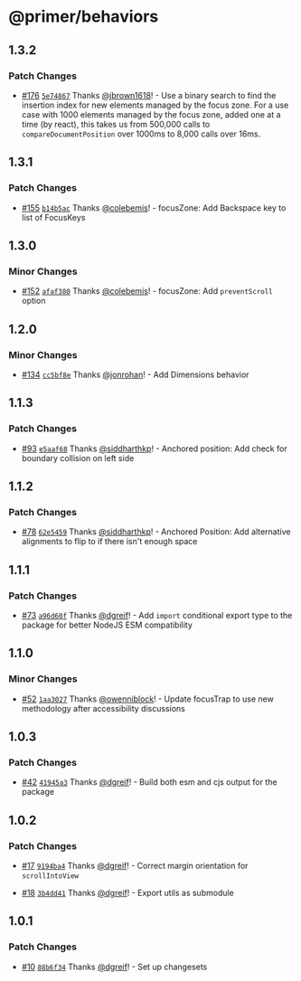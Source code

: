 # @primer/behaviors

## 1.3.2

### Patch Changes

- [#176](https://github.com/primer/behaviors/pull/176) [`5e74867`](https://github.com/primer/behaviors/commit/5e7486702074bbb89e6a7a96a4b0db71d763c74c) Thanks [@jbrown1618](https://github.com/jbrown1618)! - Use a binary search to find the insertion index for new elements managed by the focus zone.
  For a use case with 1000 elements managed by the focus zone, added one at a time (by react),
  this takes us from 500,000 calls to `compareDocumentPosition` over 1000ms to 8,000 calls
  over 16ms.

## 1.3.1

### Patch Changes

- [#155](https://github.com/primer/behaviors/pull/155) [`b14b5ac`](https://github.com/primer/behaviors/commit/b14b5ac5dc2ef9957e4b585e27acf7d5566edd5a) Thanks [@colebemis](https://github.com/colebemis)! - focusZone: Add Backspace key to list of FocusKeys

## 1.3.0

### Minor Changes

- [#152](https://github.com/primer/behaviors/pull/152) [`afaf380`](https://github.com/primer/behaviors/commit/afaf380893cb858e6c85515bb490866d76d3d8b7) Thanks [@colebemis](https://github.com/colebemis)! - focusZone: Add `preventScroll` option

## 1.2.0

### Minor Changes

- [#134](https://github.com/primer/behaviors/pull/134) [`cc5bf8e`](https://github.com/primer/behaviors/commit/cc5bf8e8404594bc6b3ff1493f253b171bfb03c0) Thanks [@jonrohan](https://github.com/jonrohan)! - Add Dimensions behavior

## 1.1.3

### Patch Changes

- [#93](https://github.com/primer/behaviors/pull/93) [`e5aaf68`](https://github.com/primer/behaviors/commit/e5aaf688b084bf6e425c6bdb0963aa50aacf8fa4) Thanks [@siddharthkp](https://github.com/siddharthkp)! - Anchored position: Add check for boundary collision on left side

## 1.1.2

### Patch Changes

- [#78](https://github.com/primer/behaviors/pull/78) [`62e5459`](https://github.com/primer/behaviors/commit/62e545913dae8ca42f88fd6184f190cdf3df9c4c) Thanks [@siddharthkp](https://github.com/siddharthkp)! - Anchored Position: Add alternative alignments to flip to if there isn't enough space

## 1.1.1

### Patch Changes

- [#73](https://github.com/primer/behaviors/pull/73) [`a96d60f`](https://github.com/primer/behaviors/commit/a96d60fdb2a2ffdde71a22ea29fa2c788bf4c6aa) Thanks [@dgreif](https://github.com/dgreif)! - Add `import` conditional export type to the package for better NodeJS ESM compatibility

## 1.1.0

### Minor Changes

- [#52](https://github.com/primer/behaviors/pull/52) [`1aa3027`](https://github.com/primer/behaviors/commit/1aa302782e3c833f9d9c27f602a046e81f05c3e5) Thanks [@owenniblock](https://github.com/owenniblock)! - Update focusTrap to use new methodology after accessibility discussions

## 1.0.3

### Patch Changes

- [#42](https://github.com/primer/behaviors/pull/42) [`41945a3`](https://github.com/primer/behaviors/commit/41945a37ef07da82ce5a29feb03d7a7d96ec76ea) Thanks [@dgreif](https://github.com/dgreif)! - Build both esm and cjs output for the package

## 1.0.2

### Patch Changes

- [#17](https://github.com/primer/behaviors/pull/17) [`9194ba4`](https://github.com/primer/behaviors/commit/9194ba403502b4acba0be03bed1a765c1ba81340) Thanks [@dgreif](https://github.com/dgreif)! - Correct margin orientation for `scrollIntoView`

* [#18](https://github.com/primer/behaviors/pull/18) [`3b4dd41`](https://github.com/primer/behaviors/commit/3b4dd414175417f83bd144939fe74b2a01bc7136) Thanks [@dgreif](https://github.com/dgreif)! - Export utils as submodule

## 1.0.1

### Patch Changes

- [#10](https://github.com/primer/behaviors/pull/10) [`88b6f34`](https://github.com/primer/behaviors/commit/88b6f34bf4874f3c81473020a01a58b197dd6e16) Thanks [@dgreif](https://github.com/dgreif)! - Set up changesets
